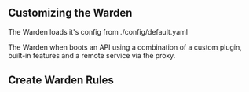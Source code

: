 Customizing the Warden
----------------------

The Warden loads it's config from ./config/default.yaml

The Warden when boots an API using a combination of a custom plugin, built-in features and a remote service via the proxy.

Create Warden Rules
-------------------




